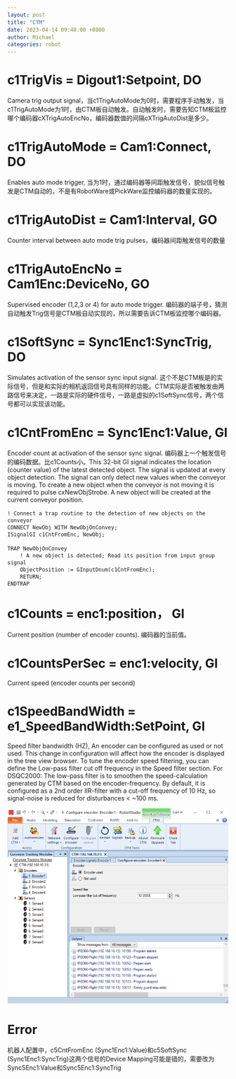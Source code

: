 ```yaml
---
layout: post
title: "CTM"
date: 2023-04-14 09:48:00 +0800
author: Michael
categories: robot
---
```


# c1TrigVis = Digout1:Setpoint, DO
Camera trig output signal，当c1TrigAutoMode为0时，需要程序手动触发，当c1TrigAutoMode为1时，由CTM板自动触发。自动触发时，需要告知CTM板监控哪个编码器cXTrigAutoEncNo，编码器数值的间隔cXTrigAutoDist是多少。

# c1TrigAutoMode = Cam1:Connect, DO
Enables auto mode trigger, 当为1时，通过编码器等间距触发信号，貌似信号触发是CTM自动的，不是有RobotWare或PickWare监控编码器的数量实现的。

# c1TrigAutoDist = Cam1:Interval, GO
Counter interval between auto mode trig pulses，编码器间距触发信号的数量

# c1TrigAutoEncNo = Cam1Enc:DeviceNo, GO
Supervised encoder (1,2,3 or 4) for auto mode trigger. 编码器的端子号，猜测自动触发Trig信号是CTM板自动实现的，所以需要告诉CTM板监控哪个编码器。

# c1SoftSync = Sync1Enc1:SyncTrig, DO
Simulates activation of the sensor sync input signal. 这个不是CTM板是的实际信号，但是和实际的相机返回信号具有同样的功能。CTM实际是否被触发由两路信号来决定，一路是实际的硬件信号，一路是虚拟的c1SoftSync信号，两个信号都可以实现该功能。

# c1CntFromEnc = Sync1Enc1:Value, GI
Encoder count at activation of the sensor sync signal. 编码器上一个触发信号的编码数据。比c1Counts小。This 32-bit GI signal indicates the location (counter value) of the latest detected object. The signal is updated at every object detection. The signal can only detect new values when the conveyor is moving. To create a new object when the conveyor is not moving it is required to pulse cxNewObjStrobe. A new object will be created at the current conveyor position.

    ! Connect a trap routine to the detection of new objects on the conveyor
    CONNECT NewObj WITH NewObjOnConvey;
    ISignalGI c1CntFromEnc, NewObj;

    TRAP NewObjOnConvey
        ! A new object is detected; Read its position from input group signal
        ObjectPosition := GInputDnum(c1CntFromEnc);
        RETURN;
    ENDTRAP

# c1Counts = enc1:position， GI
Current position (number of encoder counts). 编码器的当前值。

# c1CountsPerSec = enc1:velocity, GI
Current speed (encoder counts per second)

# c1SpeedBandWidth = e1_SpeedBandWidth:SetPoint, GI
Speed filter bandwidth (HZ), An encoder can be configured as used or not used. This change in configuration
will affect how the encoder is displayed in the tree view browser. To tune the
encoder speed filtering, you can define the Low-pass filter cut off frequency in
the Speed filter section.
For DSQC2000: The low-pass filter is to smoothen the speed-calculation generated
by CTM based on the encoder-frequency. By default, it is configured as a 2nd order
IIR-filter with a cut-off frequency of 10 Hz, so signal-noise is reduced for
disturbances < ~100 ms.

![日志文件夹](/assets/robot/CTMEncoderSpeedFilter.png)   

# Error
机器人配置中，c5CntFromEnc (Sync1Enc1:Value)和c5SoftSync (Sync1Enc1:SyncTrig)这两个信号的Device Mapping可能是错的，需要改为Sync5Enc1:Value和Sync5Enc1:SyncTrig